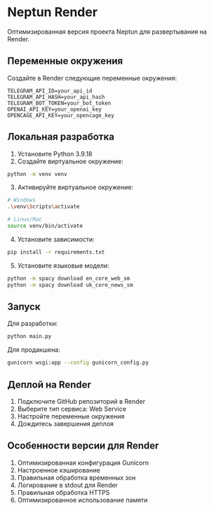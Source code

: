 # Neptun Render

Оптимизированная версия проекта Neptun для развертывания на Render.

## Переменные окружения

Создайте в Render следующие переменные окружения:

```
TELEGRAM_API_ID=your_api_id
TELEGRAM_API_HASH=your_api_hash
TELEGRAM_BOT_TOKEN=your_bot_token
OPENAI_API_KEY=your_openai_key
OPENCAGE_API_KEY=your_opencage_key
```

## Локальная разработка

1. Установите Python 3.9.18
2. Создайте виртуальное окружение:
```bash
python -m venv venv
```

3. Активируйте виртуальное окружение:
```bash
# Windows
.\venv\Scripts\activate

# Linux/Mac
source venv/bin/activate
```

4. Установите зависимости:
```bash
pip install -r requirements.txt
```

5. Установите языковые модели:
```bash
python -m spacy download en_core_web_sm
python -m spacy download uk_core_news_sm
```

## Запуск

Для разработки:
```bash
python main.py
```

Для продакшена:
```bash
gunicorn wsgi:app --config gunicorn_config.py
```

## Деплой на Render

1. Подключите GitHub репозиторий в Render
2. Выберите тип сервиса: Web Service
3. Настройте переменные окружения
4. Дождитесь завершения деплоя

## Особенности версии для Render

1. Оптимизированная конфигурация Gunicorn
2. Настроенное кэширование
3. Правильная обработка временных зон
4. Логирование в stdout для Render
5. Правильная обработка HTTPS
6. Оптимизированное использование памяти
